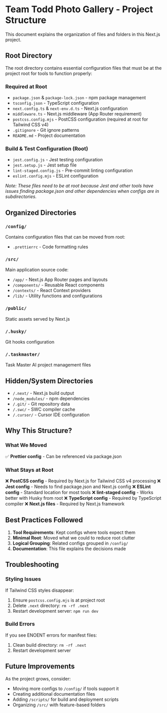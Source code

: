# Team Todd Photo Gallery - Project Structure

This document explains the organization of files and folders in this Next.js project.

## Root Directory

The root directory contains essential configuration files that must be at the project root for tools to function properly:

### Required at Root
- `package.json` & `package-lock.json` - npm package management
- `tsconfig.json` - TypeScript configuration
- `next.config.ts` & `next-env.d.ts` - Next.js configuration
- `middleware.ts` - Next.js middleware (App Router requirement)
- `postcss.config.mjs` - PostCSS configuration (required at root for Tailwind CSS v4)
- `.gitignore` - Git ignore patterns
- `README.md` - Project documentation

### Build & Test Configuration (Root)
- `jest.config.js` - Jest testing configuration
- `jest.setup.js` - Jest setup file
- `lint-staged.config.js` - Pre-commit linting configuration
- `eslint.config.mjs` - ESLint configuration

*Note: These files need to be at root because Jest and other tools have issues finding package.json and other dependencies when configs are in subdirectories.*

## Organized Directories

### `/config/`
Contains configuration files that can be moved from root:
- `.prettierrc` - Code formatting rules

### `/src/`
Main application source code:
- `/app/` - Next.js App Router pages and layouts
- `/components/` - Reusable React components
- `/contexts/` - React Context providers
- `/lib/` - Utility functions and configurations

### `/public/`
Static assets served by Next.js

### `/.husky/`
Git hooks configuration

### `/.taskmaster/`
Task Master AI project management files

## Hidden/System Directories
- `/.next/` - Next.js build output
- `/node_modules/` - npm dependencies
- `/.git/` - Git repository data
- `/.swc/` - SWC compiler cache
- `/.cursor/` - Cursor IDE configuration

## Why This Structure?

### What We Moved
✅ **Prettier config** - Can be referenced via package.json

### What Stays at Root
❌ **PostCSS config** - Required by Next.js for Tailwind CSS v4 processing
❌ **Jest config** - Needs to find package.json and Next.js config
❌ **ESLint config** - Standard location for most tools
❌ **lint-staged config** - Works better with Husky from root
❌ **TypeScript config** - Required by TypeScript compiler
❌ **Next.js files** - Required by Next.js framework

## Best Practices Followed

1. **Tool Requirements**: Kept configs where tools expect them
2. **Minimal Root**: Moved what we could to reduce root clutter
3. **Logical Grouping**: Related configs grouped in `/config/`
4. **Documentation**: This file explains the decisions made

## Troubleshooting

### Styling Issues
If Tailwind CSS styles disappear:
1. Ensure `postcss.config.mjs` is at project root
2. Delete `.next` directory: `rm -rf .next`
3. Restart development server: `npm run dev`

### Build Errors
If you see ENOENT errors for manifest files:
1. Clean build directory: `rm -rf .next`
2. Restart development server

## Future Improvements

As the project grows, consider:
- Moving more configs to `/config/` if tools support it
- Creating additional documentation files
- Adding `/scripts/` for build and deployment scripts
- Organizing `/src/` with feature-based folders 